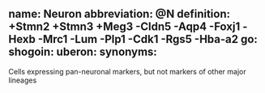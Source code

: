 name: Neuron
abbreviation: @N
definition: +Stmn2 +Stmn3 +Meg3 -Cldn5 -Aqp4 -Foxj1 -Hexb -Mrc1 -Lum -Plp1 -Cdk1 -Rgs5 -Hba-a2
go:
shogoin: 
uberon: 
synonyms:
---

Cells expressing pan-neuronal markers, but not markers of other major lineages

